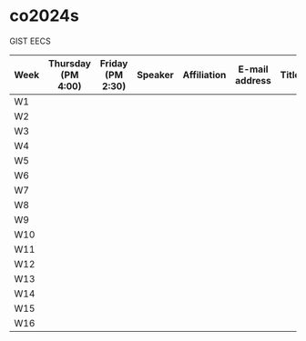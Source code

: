 # co2024s

GIST EECS

|Week|Thursday (PM 4:00)|Friday (PM 2:30)|Speaker|Affiliation|E-mail address|Title|Host|Language|Remark|
|---|---|---|---|---|---|---|---|---|---|
|W1|
|W2|
|W3|
|W4|
|W5|
|W6|
|W7|
|W8|
|W9|
|W10|
|W11|
|W12|
|W13|
|W14|
|W15|
|W16|
